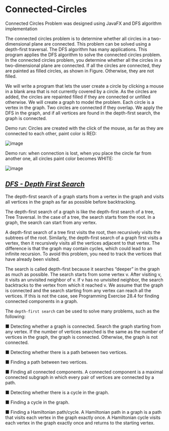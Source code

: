 # Connected-Circles
Connected Circles Problem was designed using JavaFX and DFS algorithm implementation 

The connected circles problem is to determine whether all circles in a two-dimensional plane are connected. This problem can be solved using a depth-first traversal.
The DFS algorithm has many applications. This program applies the DFS algorithm to solve the connected circles problem. In the connected circles problem, you determine whether all the circles in a two-dimensional plane are connected. If all the circles are connected, they are painted as filled circles, as shown in Figure. Otherwise, they are not filled.

We will write a program that lets the user create a circle by clicking a mouse in a blank area that is not currently covered by a circle. As the circles are added, the circles are repainted filled if they are connected or unfilled otherwise. We will create a graph to model the problem. Each circle is a vertex in the graph. Two
circles are connected if they overlap. We apply the DFS in the graph, and if all vertices are found in the depth-first search, the graph is connected.

Demo run: Circles are created with the click of the mouse, as far as they are connected to each other, paint color is RED:

![image](https://user-images.githubusercontent.com/24220136/233263156-4370e336-6e4e-4f6d-9885-0cfe337271bb.png)

Demo run: when connection is lost, when you place the circle far from another one, all circles paint color becomes WHITE:

![image](https://user-images.githubusercontent.com/24220136/233263279-ea4b9208-2f24-40a5-b4a8-0e3d3606d257.png)

*[DFS - Depth First Search](https://en.wikipedia.org/wiki/Depth-first_search)*
------------------

The depth-first search of a graph starts from a vertex in the graph and visits all vertices in the graph as far as possible before backtracking. 

The depth-first search of a graph is like the depth-first search of a tree, Tree Traversal. In the case of a tree, the search starts from the root. In a graph, the search can
start from any vertex.

A depth-first search of a tree first visits the root, then recursively visits the subtrees of the root. Similarly, the depth-first search of a graph first visits a vertex, then it recursively visits all the vertices adjacent to that vertex. The difference is that the graph may contain cycles,
which could lead to an infinite recursion. To avoid this problem, you need to track the vertices that have already been visited.

The search is called depth-first because it searches “deeper” in the graph as much as possible. The search starts from some vertex v. After visiting v, it visits an unvisited neighbor of v. If v has no unvisited neighbor, the search backtracks to the vertex from which it reached v. We assume that the graph is connected and the search starting from any vertex can reach all the vertices. If this is not the case, see Programming Exercise 28.4 for finding connected components in a graph. 

The `depth-first search` can be used to solve many problems, such as the following:

 ■ Detecting whether a graph is connected. Search the graph starting from any vertex. If the number of vertices searched is the same as the number of vertices in the graph,
the graph is connected. Otherwise, the graph is not connected.

 ■ Detecting whether there is a path between two vertices.
 
 ■ Finding a path between two vertices.
 
 ■ Finding all connected components. A connected component is a maximal connected subgraph in which every pair of vertices are connected by a path.
 
 ■ Detecting whether there is a cycle in the graph.
 
 ■ Finding a cycle in the graph.
 
 ■ Finding a Hamiltonian path/cycle. A Hamiltonian path in a graph is a path that visits each vertex in the graph exactly once. A Hamiltonian cycle visits each vertex in the
graph exactly once and returns to the starting vertex. 
